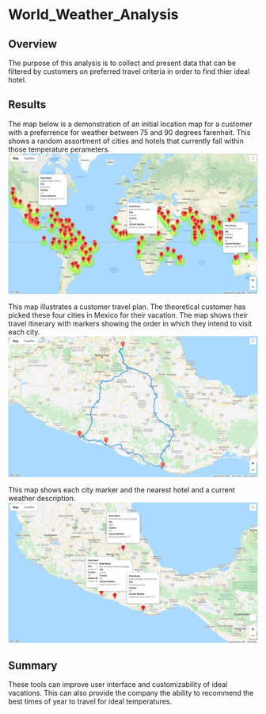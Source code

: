 # World_Weather_Analysis
## Overview
The purpose of this analysis is to collect and present data that can be filtered by customers on preferred travel criteria in order to find thier ideal hotel. 
## Results

The map below is a demonstration of an initial location map for a customer with a preferrence for weather between 75 and 90 degrees farenheit. This shows a random assortment of cities and hotels that currently fall within those temperature perameters. 
![Vacation Search map](https://github.com/marhanlang/World_Weather_Analysis/blob/main/Vacation_Search/WeatherPy_vacation_map.png)

This map illustrates a customer travel plan. The theoretical customer has picked these four cities in Mexico for their vacation. The map shows their travel itinerary with markers showing the order in which they intend to visit each city.
![Weatherpy travel map](https://github.com/marhanlang/World_Weather_Analysis/blob/main/Vacation_Itinerary/WeatherPy_travel_map.png)

This map shows each city marker and the nearest hotel and a current weather description. 
![Weatherpy map markers](https://github.com/marhanlang/World_Weather_Analysis/blob/main/Vacation_Itinerary/WeatherPy_travel_map_markers.png)

## Summary
These tools can improve user interface and customizability of ideal vacations. This can also provide the company the ability to recommend the best times of year to travel for ideal temperatures. 

